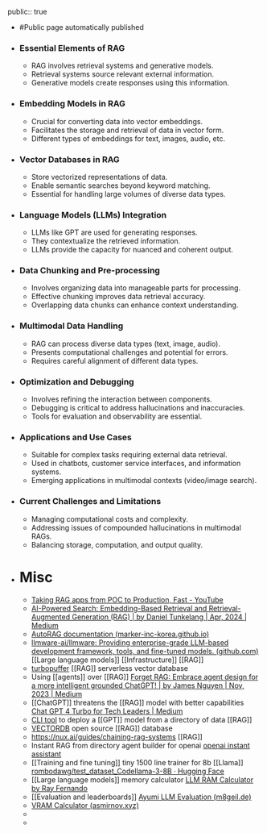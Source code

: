 public:: true

- #Public page automatically published
- ### Essential Elements of RAG
	- RAG involves retrieval systems and generative models.
	- Retrieval systems source relevant external information.
	- Generative models create responses using this information.
- ### Embedding Models in RAG
	- Crucial for converting data into vector embeddings.
	- Facilitates the storage and retrieval of data in vector form.
	- Different types of embeddings for text, images, audio, etc.
- ### Vector Databases in RAG
	- Store vectorized representations of data.
	- Enable semantic searches beyond keyword matching.
	- Essential for handling large volumes of diverse data types.
- ### Language Models (LLMs) Integration
	- LLMs like GPT are used for generating responses.
	- They contextualize the retrieved information.
	- LLMs provide the capacity for nuanced and coherent output.
- ### Data Chunking and Pre-processing
	- Involves organizing data into manageable parts for processing.
	- Effective chunking improves data retrieval accuracy.
	- Overlapping data chunks can enhance context understanding.
- ### Multimodal Data Handling
	- RAG can process diverse data types (text, image, audio).
	- Presents computational challenges and potential for errors.
	- Requires careful alignment of different data types.
- ### Optimization and Debugging
	- Involves refining the interaction between components.
	- Debugging is critical to address hallucinations and inaccuracies.
	- Tools for evaluation and observability are essential.
- ### Applications and Use Cases
	- Suitable for complex tasks requiring external data retrieval.
	- Used in chatbots, customer service interfaces, and information systems.
	- Emerging applications in multimodal contexts (video/image search).
- ### Current Challenges and Limitations
	- Managing computational costs and complexity.
	- Addressing issues of compounded hallucinations in multimodal RAGs.
	- Balancing storage, computation, and output quality.
- # Misc
	- [Taking RAG apps from POC to Production, Fast - YouTube](https://www.youtube.com/watch?v=WQsN0_eVaEs)
	- [AI-Powered Search: Embedding-Based Retrieval and Retrieval-Augmented Generation (RAG) | by Daniel Tunkelang | Apr, 2024 | Medium](https://dtunkelang.medium.com/ai-powered-search-embedding-based-retrieval-and-retrieval-augmented-generation-rag-cabeaba26a8b)
	- [AutoRAG documentation (marker-inc-korea.github.io)](https://marker-inc-korea.github.io/AutoRAG/index.html)
	- [llmware-ai/llmware: Providing enterprise-grade LLM-based development framework, tools, and fine-tuned models. (github.com)](https://github.com/llmware-ai/llmware) [[Large language models]] [[Infrastructure]] [[RAG]]
	- [turbopuffer](https://turbopuffer.com/) [[RAG]] serverless vector database
	- Using [[agents]] over [[RAG]] [Forget RAG: Embrace agent design for a more intelligent grounded ChatGPT! | by James Nguyen | Nov, 2023 | Medium](https://james-tn.medium.com/forget-rag-embrace-agent-design-for-a-more-intelligent-grounded-chatgpt-6c562d903c61)
	- [[ChatGPT]] threatens the [[RAG]] model with better capabilities [Chat GPT 4 Turbo for Tech Leaders | Medium](https://medium.com/@sivaad/openai-devday-for-executives-will-gpt-4-turbo-kill-traditional-rag-c82748c8feb9)
	- [CLI tool](https://www.reddit.com/r/ChatGPTCoding/comments/183qetc/made_a_small_cli_tool_to_create_openai_assistants/) to deploy a [[GPT]] model from a directory of data [[RAG]]
	- [VECTORDB](http://vectordb.com) open source [[RAG]] database
	- https://nux.ai/guides/chaining-rag-systems [[RAG]]
	- Instant RAG from directory agent builder for openai [openai instant assistant](https://github.com/davidgonmar/openai_instant_assistant)
	- [[Training and fine tuning]] tiny 1500 line trainer for 8b [[Llama]] [rombodawg/test_dataset_Codellama-3-8B · Hugging Face](https://huggingface.co/rombodawg/test_dataset_Codellama-3-8B)
	- [[Large language models]] memory calculator [LLM RAM Calculator by Ray Fernando](https://llm-calc.rayfernando.ai/)
	- [[Evaluation and leaderboards]] [Ayumi LLM Evaluation (m8geil.de)](https://ayumi.m8geil.de/)
	- [VRAM Calculator (asmirnov.xyz)](https://vram.asmirnov.xyz/)
	-
	-